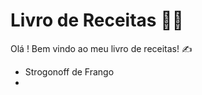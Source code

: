# Livro de Receitas :man_cook:



Olá ! Bem vindo ao meu livro de receitas! :writing_hand:

- Strogonoff de Frango
- 
